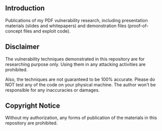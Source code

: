 ## Introduction

Publications of my PDF vulnerability research, including presentation materials (slides and whitepapers) and demonstration files (proof-of-concept files and exploit code).

## Disclaimer

The vulnerability techniques demonstrated in this repository are for researching purpose only. Using them in any attacking activities are prohibited.

Also, the techniques are not guaranteed to be 100% accurate. Please do NOT test any of the code on your physical machine. The author won't be responsible for any inaccuracies or damages.

## Copyright Notice

Without my authorization, any forms of publication of the materials in this repository are prohibited.